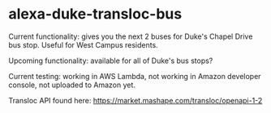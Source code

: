 # alexa-duke-transloc-bus

Current functionality: gives you the next 2 buses for Duke's Chapel Drive bus stop. Useful for West Campus residents.

Upcoming functionality: available for all of Duke's bus stops?

Current testing: working in AWS Lambda, not working in Amazon developer console, not uploaded to Amazon yet.

Transloc API found here: https://market.mashape.com/transloc/openapi-1-2
